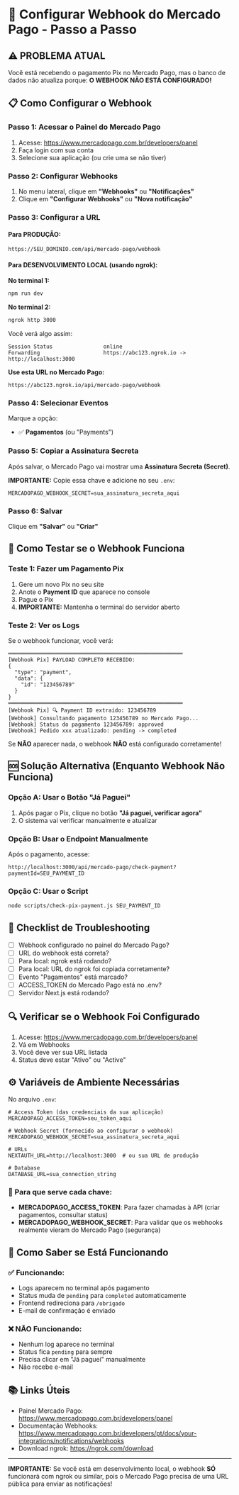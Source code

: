 # 🔧 Configurar Webhook do Mercado Pago - Passo a Passo

## ⚠️ PROBLEMA ATUAL

Você está recebendo o pagamento Pix no Mercado Pago, mas o banco de dados não atualiza porque:
**O WEBHOOK NÃO ESTÁ CONFIGURADO!**

## 📋 Como Configurar o Webhook

### Passo 1: Acessar o Painel do Mercado Pago

1. Acesse: https://www.mercadopago.com.br/developers/panel
2. Faça login com sua conta
3. Selecione sua aplicação (ou crie uma se não tiver)

### Passo 2: Configurar Webhooks

1. No menu lateral, clique em **"Webhooks"** ou **"Notificações"**
2. Clique em **"Configurar Webhooks"** ou **"Nova notificação"**

### Passo 3: Configurar a URL

#### Para PRODUÇÃO:
```
https://SEU_DOMINIO.com/api/mercado-pago/webhook
```

#### Para DESENVOLVIMENTO LOCAL (usando ngrok):

**No terminal 1:**
```bash
npm run dev
```

**No terminal 2:**
```bash
ngrok http 3000
```

Você verá algo assim:
```
Session Status                online
Forwarding                    https://abc123.ngrok.io -> http://localhost:3000
```

**Use esta URL no Mercado Pago:**
```
https://abc123.ngrok.io/api/mercado-pago/webhook
```

### Passo 4: Selecionar Eventos

Marque a opção:
- ✅ **Pagamentos** (ou "Payments")

### Passo 5: Copiar a Assinatura Secreta

Após salvar, o Mercado Pago vai mostrar uma **Assinatura Secreta (Secret)**.

**IMPORTANTE:** Copie essa chave e adicione no seu `.env`:

```env
MERCADOPAGO_WEBHOOK_SECRET=sua_assinatura_secreta_aqui
```

### Passo 6: Salvar

Clique em **"Salvar"** ou **"Criar"**

## 🧪 Como Testar se o Webhook Funciona

### Teste 1: Fazer um Pagamento Pix

1. Gere um novo Pix no seu site
2. Anote o **Payment ID** que aparece no console
3. Pague o Pix
4. **IMPORTANTE:** Mantenha o terminal do servidor aberto

### Teste 2: Ver os Logs

Se o webhook funcionar, você verá:
```
═══════════════════════════════════════════════════════
[Webhook Pix] PAYLOAD COMPLETO RECEBIDO:
{
  "type": "payment",
  "data": {
    "id": "123456789"
  }
}
═══════════════════════════════════════════════════════
[Webhook Pix] 🔍 Payment ID extraído: 123456789
[Webhook] Consultando pagamento 123456789 no Mercado Pago...
[Webhook] Status do pagamento 123456789: approved
[Webhook] Pedido xxx atualizado: pending -> completed
```

Se **NÃO** aparecer nada, o webhook **NÃO** está configurado corretamente!

## 🆘 Solução Alternativa (Enquanto Webhook Não Funciona)

### Opção A: Usar o Botão "Já Paguei"

1. Após pagar o Pix, clique no botão **"Já paguei, verificar agora"**
2. O sistema vai verificar manualmente e atualizar

### Opção B: Usar o Endpoint Manualmente

Após o pagamento, acesse:
```
http://localhost:3000/api/mercado-pago/check-payment?paymentId=SEU_PAYMENT_ID
```

### Opção C: Usar o Script

```bash
node scripts/check-pix-payment.js SEU_PAYMENT_ID
```

## 📝 Checklist de Troubleshooting

- [ ] Webhook configurado no painel do Mercado Pago?
- [ ] URL do webhook está correta?
- [ ] Para local: ngrok está rodando?
- [ ] Para local: URL do ngrok foi copiada corretamente?
- [ ] Evento "Pagamentos" está marcado?
- [ ] ACCESS_TOKEN do Mercado Pago está no .env?
- [ ] Servidor Next.js está rodando?

## 🔍 Verificar se o Webhook Foi Configurado

1. Acesse: https://www.mercadopago.com.br/developers/panel
2. Vá em Webhooks
3. Você deve ver sua URL listada
4. Status deve estar "Ativo" ou "Active"

## ⚙️ Variáveis de Ambiente Necessárias

No arquivo `.env`:
```env
# Access Token (das credenciais da sua aplicação)
MERCADOPAGO_ACCESS_TOKEN=seu_token_aqui

# Webhook Secret (fornecido ao configurar o webhook)
MERCADOPAGO_WEBHOOK_SECRET=sua_assinatura_secreta_aqui

# URLs
NEXTAUTH_URL=http://localhost:3000  # ou sua URL de produção

# Database
DATABASE_URL=sua_connection_string
```

### 🔐 Para que serve cada chave:

- **MERCADOPAGO_ACCESS_TOKEN**: Para fazer chamadas à API (criar pagamentos, consultar status)
- **MERCADOPAGO_WEBHOOK_SECRET**: Para validar que os webhooks realmente vieram do Mercado Pago (segurança)

## 🎯 Como Saber se Está Funcionando

### ✅ Funcionando:
- Logs aparecem no terminal após pagamento
- Status muda de `pending` para `completed` automaticamente
- Frontend redireciona para `/obrigado`
- E-mail de confirmação é enviado

### ❌ NÃO Funcionando:
- Nenhum log aparece no terminal
- Status fica `pending` para sempre
- Precisa clicar em "Já paguei" manualmente
- Não recebe e-mail

## 📚 Links Úteis

- Painel Mercado Pago: https://www.mercadopago.com.br/developers/panel
- Documentação Webhooks: https://www.mercadopago.com.br/developers/pt/docs/your-integrations/notifications/webhooks
- Download ngrok: https://ngrok.com/download

---

**IMPORTANTE:** Se você está em desenvolvimento local, o webhook **SÓ** funcionará com ngrok ou similar, pois o Mercado Pago precisa de uma URL pública para enviar as notificações!
